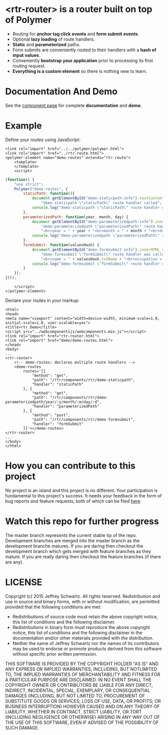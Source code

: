 &lt;rtr-router&gt; is a router built on top of Polymer
======================================================
* Routing for <b>anchor tag click events</b> and <b>form submit events</b>.
* Optional <b>lazy loading</b> of route handlers.
* <b>Static</b> and <b>parameterized</b> paths.
* Form submits are conveniently routed to their handlers with a <b>hash of input values</b>.
* Conveniently <b>bootstrap your application</b> prior to processing its first routing request.
* <b>Everything is a custom element</b> so there is nothing new to learn.

Documentation And Demo
======================
See the [component page](http://jeffschwartz.github.io/rtr/components/rtr/) for complete <b>documentation</b> and <b>demo</b>.

Example
=======
Define your routes using JavaScript:

    <link rel="import" href="../../polymer/polymer.html">
    <link rel="import" href="../rtr-route.html">
    <polymer-element name="demo-routes" extends="rtr-route">
        <template>
        </template>
        <script>
```javascript
(function() {
    "use strict";
    Polymer("demo-routes", {
        staticPath: function(){
            document.getElementById("demo-staticpath-info").textContent =
                "demo-staticpath \"staticPath\" route handler called";
            console.log("demo-staticpath \"staticPath\" route handler called");
        },
        parameterizedPath: function(year, month, day) {
            document.getElementById("demo-parameterizedpath-info").innerHTML =
                "demo-parameterizedpath \"parameterizedPath\" route handler was called with parameters" +
                "<br>year = " + year + "<br>month = " + month + "<br>day = " + day;
            console.log("demo-parameterizedpath \"parameterizedPath\" route handler called");
        },
        formSubmit: function(valuesHash) {
            document.getElementById("demo-formsubmit-info").innerHTML =
                "demo-formsubmit \"formSubmit\" route handler was called with a form's valuesHash" +
                "<br>name = " + valuesHash.txtName + "<br>occupation = " + valuesHash.selOccupation.toString();
            console.log("demo-formsubmit \"formSubmit\" route handler called");
        }
    });
}());
```
        </script>
    </polymer-element>

Declare your routes in your markup:

    <html>
    <head>
    <meta name="viewport" content="width=device-width, minimum-scale=1.0, initial-scale=1.0, user-scalable=yes">
    <title>rtr Demo</title>
    <script src="../webcomponentsjs/webcomponents.min.js"></script>
    <link rel="import" href="rtr-router.html">
    <link rel="import" href="demo/demo-routes.html">
    </head>
    <body>
    ...
    <rtr-router>
        <!-- demo-routes: declares multiple route handlers -->
        <demo-routes
            routes='[{
                "method": "get",
                "path": "/rtr/components/rtr/demo-staticpath",
                "handler": "staticPath"
            }, {
                "method": "get",
                "path": "/rtr/components/rtr/demo-parameterizedpath/year/:y/month/:m/day/:d",
                "handler": "parameterizedPath"
            }, {
                "method": "post",
                "path": "/rtr/components/rtr/demo-formsubmit",
                "handler": "formSubmit"
            }]'></demo-routes>
    </rtr-router>
    ...
    </body>
    </html>

How you can contribute to this project
======================================
No project is an island and this project is no different. Your participation is fundamental to this project's success. It needs your feedback in the form of bug reports and feature requests, both of which can be filed [here](https://github.com/jeffschwartz/rtr/issues).

Watch this repo for further progress
=====================================
The master branch represents the current stable tip of the repo. Development branches are merged into the master branch as the development branche matures. If you are daring then checkout the development branch which gets merged with feature branches as they mature. If you are really daring then checkout the feature branches (if there are any).

LICENSE
=======
Copyright (c) 2015 Jeffrey Schwartz. All rights reserved.
Redistribution and use in source and binary forms, with or without
modification, are permitted provided that the following conditions are met:
* Redistributions of source code must retain the above copyright
notice, this list of conditions and the following disclaimer.
* Redistributions in binary form must reproduce the above copyright notice, this list of conditions and the following disclaimer in the documentation and/or other materials provided with the distribution.
* Neither the name of Jeffrey Schwartz nor the names of its contributors may be used to endorse or promote products derived from this software without specific prior written permission.

THIS SOFTWARE IS PROVIDED BY THE COPYRIGHT HOLDER "AS IS" AND ANY EXPRESS OR IMPLIED WARRANTIES, INCLUDING, BUT NOTLIMITED TO, THE IMPLIED WARRANTIES OF MERCHANTABILITY AND FITNESS FOR A PARTICULAR PURPOSE ARE DISCLAIMED. IN NO EVENT SHALL THE COPYRIGHT OWNER OR CONTRIBUTORS BE LIABLE FOR ANY DIRECT, INDIRECT, INCIDENTAL, SPECIAL, EXEMPLARY, OR CONSEQUENTIAL DAMAGES (INCLUDING, BUT NOT LIMITED TO, PROCUREMENT OF SUBSTITUTE GOODS OR SERVICES; LOSS OF USE, DATA, OR PROFITS; OR BUSINESS INTERRUPTION) HOWEVER CAUSED AND ON ANY THEORY OF LIABILITY, WHETHER IN CONTRACT, STRICT LIABILITY, OR TORT (INCLUDING NEGLIGENCE OR OTHERWISE) ARISING IN ANY WAY OUT OF THE USE OF THIS SOFTWARE, EVEN IF ADVISED OF THE POSSIBILITY OF SUCH DAMAGE.
